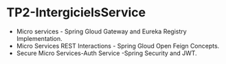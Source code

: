 # TP2-IntergicielsService

- Micro services - Spring Gloud Gateway and Eureka Registry Implementation.
- Micro Services REST Interactions - Spring Gloud Open Feign Concepts.
- Secure Micro Services-Auth Service -Spring Security and JWT.
